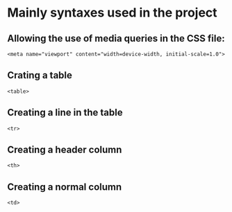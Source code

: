 # Mainly syntaxes used in the project

## Allowing the use of media queries in the CSS file:
```
<meta name="viewport" content="width=device-width, initial-scale=1.0">
```
## Crating a table
```
<table>
```
## Creating a line in the table
```
<tr>
```
## Creating a header column
```
<th>
```
## Creating a normal column
```
<td>
```
